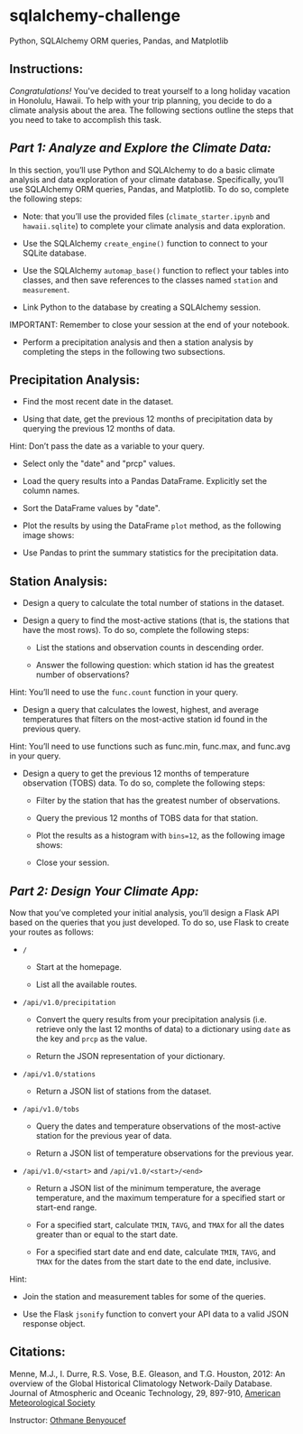 # sqlalchemy-challenge
Python, SQLAlchemy ORM queries, Pandas, and Matplotlib


## **Instructions:**

*Congratulations!* You've decided to treat yourself to a long holiday vacation in Honolulu, Hawaii. To help with your trip planning, you decide to do a climate analysis about the area. The following sections outline the steps that you need to take to accomplish this task.

## *Part 1: Analyze and Explore the Climate Data:*

In this section, you’ll use Python and SQLAlchemy to do a basic climate analysis and data exploration of your climate database. Specifically, you’ll use SQLAlchemy ORM queries, Pandas, and Matplotlib. To do so, complete the following steps:

  - Note: that you’ll use the provided files (`climate_starter.ipynb` and `hawaii.sqlite`) to complete your climate analysis and data exploration.

  - Use the SQLAlchemy `create_engine()` function to connect to your SQLite database.

  - Use the SQLAlchemy `automap_base()` function to reflect your tables into classes, and then save references to the classes named `station` and `measurement`.

  - Link Python to the database by creating a SQLAlchemy session.

IMPORTANT: Remember to close your session at the end of your notebook.

  - Perform a precipitation analysis and then a station analysis by completing the steps in the following two subsections.

## **Precipitation Analysis:**

  - Find the most recent date in the dataset.

  - Using that date, get the previous 12 months of precipitation data by querying the previous 12 months of data.

Hint: Don’t pass the date as a variable to your query.

  - Select only the "date" and "prcp" values.

  - Load the query results into a Pandas DataFrame. Explicitly set the column names.

  - Sort the DataFrame values by "date".

  - Plot the results by using the DataFrame `plot` method, as the following image shows:

  - Use Pandas to print the summary statistics for the precipitation data.

## **Station Analysis:**

  - Design a query to calculate the total number of stations in the dataset.

  - Design a query to find the most-active stations (that is, the stations that have the most rows). To do so, complete the following steps:

    - List the stations and observation counts in descending order.

    - Answer the following question: which station id has the greatest number of observations?

Hint: You’ll need to use the `func.count` function in your query.

  - Design a query that calculates the lowest, highest, and average temperatures that filters on the most-active station id found in the previous query.

Hint: You’ll need to use functions such as func.min, func.max, and func.avg in your query.

  - Design a query to get the previous 12 months of temperature observation (TOBS) data. To do so, complete the following steps:

    - Filter by the station that has the greatest number of observations.

    - Query the previous 12 months of TOBS data for that station.

    - Plot the results as a histogram with `bins=12`, as the following image shows:

    - Close your session.

## *Part 2: Design Your Climate App:*

Now that you’ve completed your initial analysis, you’ll design a Flask API based on the queries that you just developed. To do so, use Flask to create your routes as follows:

  - `/`

    - Start at the homepage.

    - List all the available routes.

  - `/api/v1.0/precipitation`

    - Convert the query results from your precipitation analysis (i.e. retrieve only the last 12 months of data) to a dictionary using `date` as the key and `prcp` as the value.

    - Return the JSON representation of your dictionary.

  - `/api/v1.0/stations`

    - Return a JSON list of stations from the dataset.

  - `/api/v1.0/tobs`

    - Query the dates and temperature observations of the most-active station for the previous year of data.

    - Return a JSON list of temperature observations for the previous year.

  - `/api/v1.0/<start>` and `/api/v1.0/<start>/<end>`

    - Return a JSON list of the minimum temperature, the average temperature, and the maximum temperature for a specified start or start-end range.

    - For a specified start, calculate `TMIN`, `TAVG`, and `TMAX` for all the dates greater than or equal to the start date.

    - For a specified start date and end date, calculate `TMIN`, `TAVG`, and `TMAX` for the dates from the start date to the end date, inclusive.

Hint:

  - Join the station and measurement tables for some of the queries.

  - Use the Flask `jsonify` function to convert your API data to a valid JSON response object.

## **Citations:**

Menne, M.J., I. Durre, R.S. Vose, B.E. Gleason, and T.G. Houston, 2012: An overview of the Global Historical Climatology Network-Daily Database. Journal of Atmospheric and Oceanic Technology, 29, 897-910, [American Meteorological Society](https://journals.ametsoc.org/view/journals/atot/29/7/jtech-d-11-00103_1.xml)

Instructor: [Othmane Benyoucef](https://www.linkedin.com/in/othmane-benyoucef-219a8637/)

